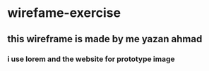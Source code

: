 # wirefame-exercise


## this wireframe  is made by me yazan ahmad

### i use lorem and the website for prototype image

